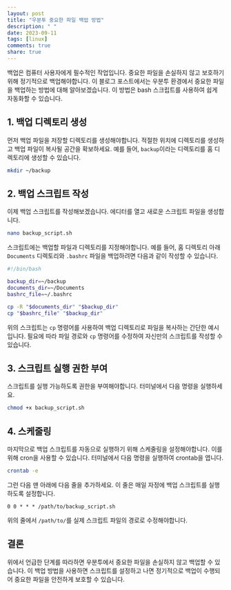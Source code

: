 ```yaml
---
layout: post
title: "우분투 중요한 파일 백업 방법"
description: " "
date: 2023-09-11
tags: [linux]
comments: true
share: true
---
```


백업은 컴퓨터 사용자에게 필수적인 작업입니다. 중요한 파일을 손실하지 않고 보호하기 위해 정기적으로 백업해야합니다. 이 블로그 포스트에서는 우분투 환경에서 중요한 파일을 백업하는 방법에 대해 알아보겠습니다. 이 방법은 bash 스크립트를 사용하여 쉽게 자동화할 수 있습니다.

## 1. 백업 디렉토리 생성

먼저 백업 파일을 저장할 디렉토리를 생성해야합니다. 적절한 위치에 디렉토리를 생성하고 백업 파일이 복사될 공간을 확보하세요. 예를 들어, `backup`이라는 디렉토리를 홈 디렉토리에 생성할 수 있습니다.

```bash
mkdir ~/backup
```

## 2. 백업 스크립트 작성

이제 백업 스크립트를 작성해보겠습니다. 에디터를 열고 새로운 스크립트 파일을 생성합니다.

```bash
nano backup_script.sh
```

스크립트에는 백업할 파일과 디렉토리를 지정해야합니다. 예를 들어, 홈 디렉토리 아래 `Documents` 디렉토리와 `.bashrc` 파일을 백업하려면 다음과 같이 작성할 수 있습니다. 

```bash
#!/bin/bash

backup_dir=~/backup
documents_dir=~/Documents
bashrc_file=~/.bashrc

cp -R "$documents_dir" "$backup_dir"
cp "$bashrc_file" "$backup_dir"
```

위의 스크립트는 `cp` 명령어를 사용하여 백업 디렉토리로 파일을 복사하는 간단한 예시입니다. 필요에 따라 파일 경로와 `cp` 명령어를 수정하여 자신만의 스크립트를 작성할 수 있습니다.

## 3. 스크립트 실행 권한 부여

스크립트를 실행 가능하도록 권한을 부여해야합니다. 터미널에서 다음 명령을 실행하세요.

```bash
chmod +x backup_script.sh
```

## 4. 스케줄링

마지막으로 백업 스크립트를 자동으로 실행하기 위해 스케줄링을 설정해야합니다. 이를 위해 cron을 사용할 수 있습니다. 터미널에서 다음 명령을 실행하여 crontab을 엽니다.

```bash
crontab -e
```

그런 다음 맨 아래에 다음 줄을 추가하세요. 이 줄은 매일 자정에 백업 스크립트를 실행하도록 설정합니다.

```
0 0 * * * /path/to/backup_script.sh
```

위의 줄에서 `/path/to/`를 실제 스크립트 파일의 경로로 수정해야합니다.

## 결론

위에서 언급한 단계를 따라하면 우분투에서 중요한 파일을 손실하지 않고 백업할 수 있습니다. 이 백업 방법을 사용하면 스크립트를 설정하고 나면 정기적으로 백업이 수행되어 중요한 파일을 안전하게 보호할 수 있습니다.